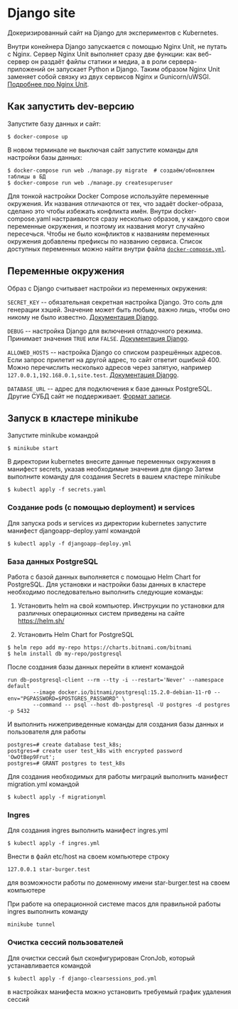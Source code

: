 # Django site

Докеризированный сайт на Django для экспериментов с Kubernetes.

Внутри конейнера Django запускается с помощью Nginx Unit, не путать с Nginx. Сервер Nginx Unit выполняет сразу две функции: как веб-сервер он раздаёт файлы статики и медиа, а в роли сервера-приложений он запускает Python и Django. Таким образом Nginx Unit заменяет собой связку из двух сервисов Nginx и Gunicorn/uWSGI. [Подробнее про Nginx Unit](https://unit.nginx.org/).

## Как запустить dev-версию

Запустите базу данных и сайт:

```shell-session
$ docker-compose up
```

В новом терминале не выключая сайт запустите команды для настройки базы данных:

```shell-session
$ docker-compose run web ./manage.py migrate  # создаём/обновляем таблицы в БД
$ docker-compose run web ./manage.py createsuperuser
```

Для тонкой настройки Docker Compose используйте переменные окружения. Их названия отличаются от тех, что задаёт docker-образа, сделано это чтобы избежать конфликта имён. Внутри docker-compose.yaml настраиваются сразу несколько образов, у каждого свои переменные окружения, и поэтому их названия могут случайно пересечься. Чтобы не было конфликтов к названиям переменных окружения добавлены префиксы по названию сервиса. Список доступных переменных можно найти внутри файла [`docker-compose.yml`](./docker-compose.yml).

## Переменные окружения

Образ с Django считывает настройки из переменных окружения:

`SECRET_KEY` -- обязательная секретная настройка Django. Это соль для генерации хэшей. Значение может быть любым, важно лишь, чтобы оно никому не было известно. [Документация Django](https://docs.djangoproject.com/en/3.2/ref/settings/#secret-key).

`DEBUG` -- настройка Django для включения отладочного режима. Принимает значения `TRUE` или `FALSE`. [Документация Django](https://docs.djangoproject.com/en/3.2/ref/settings/#std:setting-DEBUG).

`ALLOWED_HOSTS` -- настройка Django со списком разрешённых адресов. Если запрос прилетит на другой адрес, то сайт ответит ошибкой 400. Можно перечислить несколько адресов через запятую, например `127.0.0.1,192.168.0.1,site.test`. [Документация Django](https://docs.djangoproject.com/en/3.2/ref/settings/#allowed-hosts).

`DATABASE_URL` -- адрес для подключения к базе данных PostgreSQL. Другие СУБД сайт не поддерживает. [Формат записи](https://github.com/jacobian/dj-database-url#url-schema).



## Запуск в кластере minikube

Запустите minikube командой

```$ minikube start ```

В директории kubernetes внесите данные переменных окружения в манифест secrets, указав необходимые значения для django
Затем выполните команду для создания Secrets в вашем кластере minikube

```$ kubectl apply -f secrets.yaml ```

### Создание pods (с помощью deployment) и services
Для запуска pods и services из директории kubernetes запустите манифест djangoapp-deploy.yaml командой

```$ kubectl apply -f djangoapp-deploy.yml ```

### База данных PostgreSQL
Работа с базой данных выполняется с помощью Helm Chart for PostgreSQL. Для установки и настройки базы данных в кластере 
необходимо последовательно выполнить следующие команды:

1. Установить helm на свой компьютер. Инструкции по установки для различных операционных систем приведены на сайте
https://helm.sh/

2. Установить Helm Chart for PostgreSQL
```
$ helm repo add my-repo https://charts.bitnami.com/bitnami
$ helm install db my-repo/postgresql
```

После создания базы данных перейти в клиент командой

```
run db-postgresql-client --rm --tty -i --restart='Never' --namespace default 
        --image docker.io/bitnami/postgresql:15.2.0-debian-11-r0 --env="PGPASSWORD=$POSTGRES_PASSWORD" \
        --command -- psql --host db-postgresql -U postgres -d postgres -p 5432
```

И выполнить нижеприведенные команды для создания базы данных и пользователя для работы

```
postgres=# create database test_k8s;
postgres=# create user test_k8s with encrypted password 'OwOtBep9Frut';
postgres=# GRANT postgres to test_k8s
```

Для создания необходимых для работы миграций выполнить манифест migration.yml командой

```$ kubectl apply -f migrationyml ```


### Ingres

Для создания ingres выполнить манифест ingres.yml

```$ kubectl apply -f ingres.yml ```

Внести в файл etc/host на своем компьютере строку

```127.0.0.1 star-burger.test ```

для возможности работы по доменному имени star-burger.test на своем компьютере

При работе на операционной системе macos для правильной работы ingres выполнить команду

```minikube tunnel```

### Очистка сессий пользователей

Для очистки сессий был сконфигурирован CronJob, который устанавливается командой

```$ kubectl apply -f django-clearsessions_pod.yml ```

в настройках манифеста можно установить требуемый график удаления сессий

